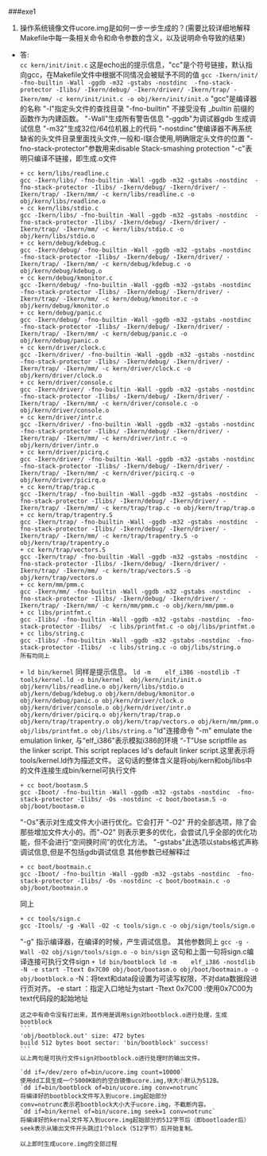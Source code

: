 ###exe1
1. 操作系统镜像文件ucore.img是如何一步一步生成的？(需要比较详细地解释Makefile中每一条相关命令和命令参数的含义，以及说明命令导致的结果)
  * 答:	
	`cc kern/init/init.c`
	这是echo出的提示信息，"cc"是个符号链接，默认指向gcc，在Makefile文件中根据不同情况会被赋予不同的值
	`gcc -Ikern/init/ -fno-builtin -Wall -ggdb -m32 -gstabs -nostdinc  -fno-stack-protector -Ilibs/ -Ikern/debug/ -Ikern/driver/ -Ikern/trap/ -Ikern/mm/ -c kern/init/init.c -o obj/kern/init/init.o`
	"gcc"是编译器的名称 "-I"指定头文件的查找目录  "-fno-builtin" 不接受没有 __builtin_ 前缀的函数作为内建函数。 "-Wall"生成所有警告信息 "-ggdb"为调试器gdb 生成调试信息 "-m32"生成32位/64位机器上的代码 "-nostdinc"使编译器不再系统缺省的头文件目录里面找头文件,一般和-I联合使用,明确限定头文件的位置 "-fno-stack-protector"参数用来disable Stack-smashing protection  "-c"表明只编译不链接，即生成.o文件
	```
	+ cc kern/libs/readline.c
	gcc -Ikern/libs/ -fno-builtin -Wall -ggdb -m32 -gstabs -nostdinc  -fno-stack-protector -Ilibs/ -Ikern/debug/ -Ikern/driver/ -Ikern/trap/ -Ikern/mm/ -c kern/libs/readline.c -o obj/kern/libs/readline.o
	+ cc kern/libs/stdio.c
	gcc -Ikern/libs/ -fno-builtin -Wall -ggdb -m32 -gstabs -nostdinc  -fno-stack-protector -Ilibs/ -Ikern/debug/ -Ikern/driver/ -Ikern/trap/ -Ikern/mm/ -c kern/libs/stdio.c -o obj/kern/libs/stdio.o
	+ cc kern/debug/kdebug.c
	gcc -Ikern/debug/ -fno-builtin -Wall -ggdb -m32 -gstabs -nostdinc  -fno-stack-protector -Ilibs/ -Ikern/debug/ -Ikern/driver/ -Ikern/trap/ -Ikern/mm/ -c kern/debug/kdebug.c -o obj/kern/debug/kdebug.o
	+ cc kern/debug/kmonitor.c
	gcc -Ikern/debug/ -fno-builtin -Wall -ggdb -m32 -gstabs -nostdinc  -fno-stack-protector -Ilibs/ -Ikern/debug/ -Ikern/driver/ -Ikern/trap/ -Ikern/mm/ -c kern/debug/kmonitor.c -o obj/kern/debug/kmonitor.o
	+ cc kern/debug/panic.c
	gcc -Ikern/debug/ -fno-builtin -Wall -ggdb -m32 -gstabs -nostdinc  -fno-stack-protector -Ilibs/ -Ikern/debug/ -Ikern/driver/ -Ikern/trap/ -Ikern/mm/ -c kern/debug/panic.c -o obj/kern/debug/panic.o
	+ cc kern/driver/clock.c
	gcc -Ikern/driver/ -fno-builtin -Wall -ggdb -m32 -gstabs -nostdinc  -fno-stack-protector -Ilibs/ -Ikern/debug/ -Ikern/driver/ -Ikern/trap/ -Ikern/mm/ -c kern/driver/clock.c -o obj/kern/driver/clock.o
	+ cc kern/driver/console.c
	gcc -Ikern/driver/ -fno-builtin -Wall -ggdb -m32 -gstabs -nostdinc  -fno-stack-protector -Ilibs/ -Ikern/debug/ -Ikern/driver/ -Ikern/trap/ -Ikern/mm/ -c kern/driver/console.c -o obj/kern/driver/console.o
	+ cc kern/driver/intr.c
	gcc -Ikern/driver/ -fno-builtin -Wall -ggdb -m32 -gstabs -nostdinc  -fno-stack-protector -Ilibs/ -Ikern/debug/ -Ikern/driver/ -Ikern/trap/ -Ikern/mm/ -c kern/driver/intr.c -o obj/kern/driver/intr.o
	+ cc kern/driver/picirq.c
	gcc -Ikern/driver/ -fno-builtin -Wall -ggdb -m32 -gstabs -nostdinc  -fno-stack-protector -Ilibs/ -Ikern/debug/ -Ikern/driver/ -Ikern/trap/ -Ikern/mm/ -c kern/driver/picirq.c -o obj/kern/driver/picirq.o
	+ cc kern/trap/trap.c
	gcc -Ikern/trap/ -fno-builtin -Wall -ggdb -m32 -gstabs -nostdinc  -fno-stack-protector -Ilibs/ -Ikern/debug/ -Ikern/driver/ -Ikern/trap/ -Ikern/mm/ -c kern/trap/trap.c -o obj/kern/trap/trap.o
	+ cc kern/trap/trapentry.S
	gcc -Ikern/trap/ -fno-builtin -Wall -ggdb -m32 -gstabs -nostdinc  -fno-stack-protector -Ilibs/ -Ikern/debug/ -Ikern/driver/ -Ikern/trap/ -Ikern/mm/ -c kern/trap/trapentry.S -o obj/kern/trap/trapentry.o
	+ cc kern/trap/vectors.S
	gcc -Ikern/trap/ -fno-builtin -Wall -ggdb -m32 -gstabs -nostdinc  -fno-stack-protector -Ilibs/ -Ikern/debug/ -Ikern/driver/ -Ikern/trap/ -Ikern/mm/ -c kern/trap/vectors.S -o obj/kern/trap/vectors.o
	+ cc kern/mm/pmm.c
	gcc -Ikern/mm/ -fno-builtin -Wall -ggdb -m32 -gstabs -nostdinc  -fno-stack-protector -Ilibs/ -Ikern/debug/ -Ikern/driver/ -Ikern/trap/ -Ikern/mm/ -c kern/mm/pmm.c -o obj/kern/mm/pmm.o
	+ cc libs/printfmt.c
	gcc -Ilibs/ -fno-builtin -Wall -ggdb -m32 -gstabs -nostdinc  -fno-stack-protector -Ilibs/  -c libs/printfmt.c -o obj/libs/printfmt.o
	+ cc libs/string.c
	gcc -Ilibs/ -fno-builtin -Wall -ggdb -m32 -gstabs -nostdinc  -fno-stack-protector -Ilibs/  -c libs/string.c -o obj/libs/string.o
	所有均同上
	```
	`+ ld bin/kernel`
	同样是提示信息。
	`ld -m    elf_i386 -nostdlib -T tools/kernel.ld -o bin/kernel  obj/kern/init/init.o obj/kern/libs/readline.o obj/kern/libs/stdio.o obj/kern/debug/kdebug.o obj/kern/debug/kmonitor.o obj/kern/debug/panic.o obj/kern/driver/clock.o obj/kern/driver/console.o obj/kern/driver/intr.o obj/kern/driver/picirq.o obj/kern/trap/trap.o obj/kern/trap/trapentry.o obj/kern/trap/vectors.o obj/kern/mm/pmm.o  obj/libs/printfmt.o obj/libs/string.o`
	"ld"连接命令 "-m" emulate the emulation linker, 与“elf_i386”表示模拟i386的环境  “-T”Use scriptfile as the linker script.  This script replaces ld's default linker script.这里表示将tools/kernel.ld作为描述文件。
	这句话的整体含义是将obj/kern和obj/libs中的文件连接生成bin/kernel可执行文件
	```
	+ cc boot/bootasm.S
	gcc -Iboot/ -fno-builtin -Wall -ggdb -m32 -gstabs -nostdinc  -fno-stack-protector -Ilibs/ -Os -nostdinc -c boot/bootasm.S -o obj/boot/bootasm.o 
	```
	"-Os"表示对生成文件大小进行优化。它会打开 "-O2" 开的全部选项，除了会那些增加文件大小的。而"-O2" 则表示更多的优化，会尝试几乎全部的优化功能，但不会进行“空间换时间”的优化方法。 "-gstabs"此选项以stabs格式声称调试信息,但是不包括gdb调试信息 其他参数已经解释过
	```
	+ cc boot/bootmain.c
	gcc -Iboot/ -fno-builtin -Wall -ggdb -m32 -gstabs -nostdinc  -fno-stack-protector -Ilibs/ -Os -nostdinc -c boot/bootmain.c -o obj/boot/bootmain.o
	```
	同上
	```
	+ cc tools/sign.c
	gcc -Itools/ -g -Wall -O2 -c tools/sign.c -o obj/sign/tools/sign.o
	```
	"-g" 指示编译器，在编译的时候，产生调试信息。 其他参数同上
	`gcc -g -Wall -O2 obj/sign/tools/sign.o -o bin/sign`
	这句和上面一句将sign.c编译连接可执行文件sign
		```
		+ ld bin/bootblock
		ld -m    elf_i386 -nostdlib -N -e start -Ttext 0x7C00 obj/boot/bootasm.o obj/boot/bootmain.o -o obj/bootblock.o
		```
		-N：将text和data段设置为可读写权限，不对data数据段进行页对齐。
		-e start ：指定入口地址为start
		-Ttext 0x7C00 :使用0x7C00为text代码段的起始地址

		这之中有命令没有打出来，其作用是调用sign对bootblock.o进行处理，生成bootblock
		```
		'obj/bootblock.out' size: 472 bytes
		build 512 bytes boot sector: 'bin/bootblock' success!
		```
		以上两句是可执行文件sign对bootblock.o进行处理时的输出文件。

		`dd if=/dev/zero of=bin/ucore.img count=10000`
		使用dd工具生成一个5000KB的的空白镜像ucore.img,块大小默认为512B。
		`dd if=bin/bootblock of=bin/ucore.img conv=notrunc`
		将编译好的bootblock文件写入到ucore.img起始部分  
		conv=notrunc表示若bootblock大小大于ucore.img，不截断内容。
		`dd if=bin/kernel of=bin/ucore.img seek=1 conv=notrunc`
		将编译好的kernal文件写入到ucore.img起始部分的512字节后（即bootloader后）
		seek表示从输出文件开头跳过1个block（512字节）后开始复制。

		以上即时生成ucore.img的全部过程

		
